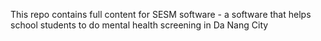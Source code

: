 This repo contains full content for SESM software - a software that helps school students to do mental health screening in Da Nang City
